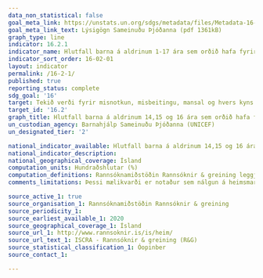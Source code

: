 ```yaml
---
data_non_statistical: false
goal_meta_link: https://unstats.un.org/sdgs/metadata/files/Metadata-16-02-01.pdf
goal_meta_link_text: Lýsigögn Sameinuðu Þjóðanna (pdf 1361kB)
graph_type: line
indicator: 16.2.1
indicator_name: Hlutfall barna á aldrinum 1-17 ára sem orðið hafa fyrir einhvers konar líkamlegum refsingum og/eða andlegu ofbeldi af hálfu umönnunaraðila síðastliðinn mánuð.
indicator_sort_order: 16-02-01
layout: indicator
permalink: /16-2-1/
published: true
reporting_status: complete
sdg_goal: '16'
target: Tekið verði fyrir misnotkun, misbeitingu, mansal og hvers kyns ofbeldi gegn börnum og pyntingar verði upprættar. 
target_id: '16.2'
graph_title: Hlutfall barna á aldrinum 14,15 og 16 ára sem orðið hafa fyrir einhvers konar líkamlegu ofbeldi á heimilinu þar sem fullorðin átti í hlut, eftir kyni og aldri.
un_custodian_agency: Barnahjálp Sameinuðu Þjóðanna (UNICEF)
un_designated_tier: '2'

national_indicator_available: Hlutfall barna á aldrinum 14,15 og 16 ára sem orðið hafa fyrir einhvers konar líkamlegu ofbeldi á heimilinu þar sem fullorðin átti í hlut, eftir kyni og aldri.
national_indicator_description: 
national_geographical_coverage: Ísland
computation_units: Hundraðshlutar (%)
computation_definitions: Rannsóknamiðstöðin Rannsóknir & greining leggja reglulega fyrir spurningarlista fyrir grunnskólanemendur í 8,9 og 10 bekk grunnskóla þar sem nemendur svara spurningum um ýmislegt sem tengist námi og heimilislífi, þar á meðal ofbeldi. Í þessum mælikvarða er birt hlutfall svarenda eftir kyni og aldri sem svöruðu játandi spurningunni; "Hefur þú lent í líkamlegu ofbeldi á heimilinu þar sem fullorðinn átti hlut að máli".
comments_limitations: Þessi mælikvarði er notaður sem nálgun á heimsmarkmiðamælikvarða Sameinuðu Þjóðanna. Þar sem því má við komast er unnið að því að finna eða þróa íslensk gögn til að uppfylla forskrift Sameinuðu Þjóðanna. Þessi mælikvarði var fundinn í samstarfi við sérfræðinga á þessu sviði.

source_active_1: true
source_organisation_1: Rannsóknamiðstöðin Rannsóknir & greining
source_periodicity_1: 
source_earliest_available_1: 2020
source_geographical_coverage_1: Ísland
source_url_1: http://www.rannsoknir.is/is/heim/
source_url_text_1: ISCRA - Rannsóknir & greining (R&G) 
source_statistical_classification_1: Óopinber
source_contact_1: 

---
```

